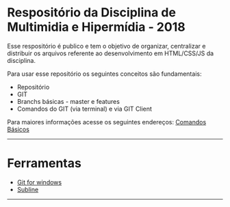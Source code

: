 # Respositório da Disciplina de Multimidia e Hipermídia - 2018 

Esse respositório é publico e tem o objetivo de organizar, centralizar e distribuir os arquivos referente ao desenvolvimento em HTML/CSS/JS da disciplina.

Para usar esse repositório os seguintes conceitos são fundamentais:

* Repositório
* GIT 
* Branchs básicas - master e features
* Comandos do GIT (via terminal) e via GIT Client

Para maiores informações acesse os seguintes endereços:
[Comandos Básicos](http://rogerdudler.github.io/git-guide/index.pt_BR.html)

---
# Ferramentas
* [Git for windows](https://gitforwindows.org/)
* [Subline](https://www.sublimetext.com/2)

---
